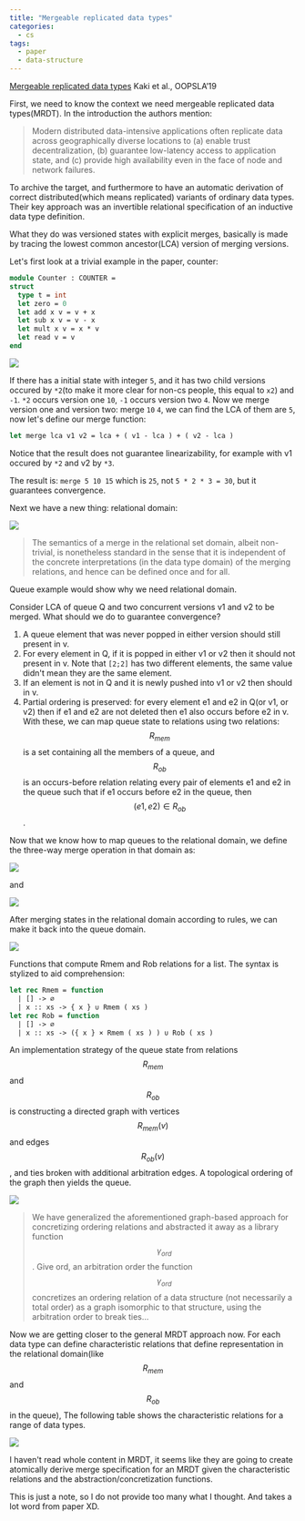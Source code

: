 ```yaml
---
title: "Mergeable replicated data types"
categories:
  - cs
tags:
  - paper
  - data-structure
---
```


[Mergeable replicated data types](http://kcsrk.info/papers/oopsla19-mrdt.pdf) Kaki et al., OOPSLA’19

First, we need to know the context we need mergeable replicated data types(MRDT). In the introduction the authors mention:

> Modern distributed data-intensive applications often replicate data across geographically diverse locations to (a) enable trust decentralization, (b) guarantee low-latency access to application state, and (c) provide high availability even in the face of node and network failures.

To archive the target, and furthermore to have an automatic derivation of correct distributed(which means replicated) variants of ordinary data types. Their key approach was an invertible relational specification of an inductive data
type definition.

What they do was versioned states with explicit merges, basically is made by tracing the lowest common ancestor(LCA) version of merging versions.

Let's first look at a trivial example in the paper, counter:

```ocaml
module Counter : COUNTER =
struct
  type t = int
  let zero = 0
  let add x v = v + x
  let sub x v = v - x
  let mult x v = x * v
  let read v = v
end
```

![](../images/mergeable-replicate-data-type/mrdts-fig-2.jpeg)

If there has a initial state with integer `5`, and it has two child versions occured by `*2`(to make it more clear for non-cs people, this equal to `x2`) and `-1`. `*2` occurs version one `10`, `-1` occurs version two `4`. Now we merge version one and version two: merge `10` `4`, we can find the LCA of them are `5`, now let's define our merge function:

```ocaml
let merge lca v1 v2 = lca + ( v1 - lca ) + ( v2 - lca )
```

Notice that the result does not guarantee linearizability, for example with v1 occured by `*2` and v2 by `*3`.

The result is: `merge 5 10 15` which is `25`, not `5 * 2 * 3 = 30`, but it guarantees convergence.

Next we have a new thing: relational domain:

![](../images/mergeable-replicate-data-type/mrdts-fig-3.jpeg)

> The semantics of a merge in the relational set domain, albeit non-trivial, is nonetheless standard in the sense that it is independent of the concrete interpretations (in the data type domain) of the merging relations, and hence can be defined once and for all.

Queue example would show why we need relational domain.

Consider LCA of queue Q and two concurrent versions v1 and v2 to be merged. What should we do to guarantee convergence?

1. A queue element that was never popped in either version should still present in v.
2. For every element in Q, if it is popped in either v1 or v2 then it should not present in v. Note that `[2;2]` has two different elements, the same value didn't mean they are the same element.
3. If an element is not in Q and it is newly pushed into v1 or v2 then should in v.
4. Partial ordering is preserved: for every element e1 and e2 in Q(or v1, or v2) then if e1 and e2 are not deleted then e1 also occurs before e2 in v. With these, we can map queue state to relations using two relations: $$R_{mem}$$ is a set containing all the members of a queue, and $$R_{ob}$$ is an occurs-before relation relating every pair of elements e1 and e2 in the queue such that if e1 occurs before e2 in the queue, then $$(e1, e2) \in R_{ob}$$.

Now that we know how to map queues to the relational domain, we define the three-way merge operation in that domain as:

![](../images/mergeable-replicate-data-type/mrdts-fig-4.png)

and

![](../images/mergeable-replicate-data-type/mrdts-fig-5.png)

After merging states in the relational domain according to rules, we can make it back into the queue domain.

![](../images/mergeable-replicate-data-type/mrdts-fig-6.jpeg)

Functions that compute Rmem and Rob relations for a list. The syntax is stylized to aid comprehension:

```ocaml
let rec Rmem = function
  | [] -> ∅
  | x :: xs -> { x } ∪ Rmem ( xs )
let rec Rob = function
  | [] -> ∅
  | x :: xs -> ({ x } × Rmem ( xs ) ) ∪ Rob ( xs )
```

An implementation strategy of the queue state from relations $$R_{mem}$$ and $$R_{ob}$$ is constructing a directed graph with vertices $$R_{mem}(v)$$ and edges $$R_{ob}(v)$$, and ties broken with additional arbitration edges. A topological ordering of the graph then yields the queue.

![](../images/mergeable-replicate-data-type/mrdts-fig-7.jpeg)

> We have generalized the aforementioned graph-based approach for concretizing ordering relations and abstracted it away as a library function $$\gamma_{ord}$$. Give ord, an arbitration order the function $$\gamma_{ord}$$ concretizes an ordering relation of a data structure (not necessarily a total order) as a graph isomorphic to that structure, using the arbitration order to break ties…

Now we are getting closer to the general MRDT approach now. For each data type can define characteristic relations that define representation in the relational domain(like $$R_{mem}$$ and $$R_{ob}$$ in the queue), The following table shows the characteristic relations for a range of data types.

![](../images/mergeable-replicate-data-type/mrdts-table-1.jpeg)

I haven't read whole content in MRDT, it seems like they are going to create atomically derive merge specification for an MRDT given the characteristic relations and the abstraction/concretization functions.

This is just a note, so I do not provide too many what I thought. And takes a lot word from paper XD.
